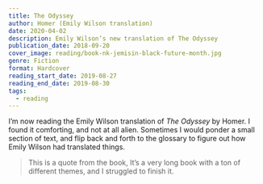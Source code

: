 ```yaml
---
title: The Odyssey
author: Homer (Emily Wilson translation)
date: 2020-04-02
description: Emily Wilson’s new translation of The Odyssey
publication_date: 2018-09-20
cover_image: reading/book-nk-jemisin-black-future-month.jpg
genre: Fiction
format: Hardcover
reading_start_date: 2019-08-27
reading_end_date: 2019-08-30
tags:
  - reading
---
```


I’m now reading the Emily Wilson translation of _The Odyssey_ by Homer. I found it comforting, and not at all alien. Sometimes I would ponder a small section of text, and flip back and forth to the glossary to figure out how Emily Wilson had translated things.

> This is a quote from the book,
> It’s a very long book with a ton of different themes, and I struggled to finish it.
